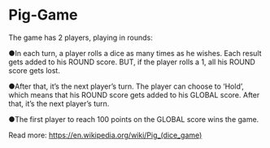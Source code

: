 # Pig-Game

The game has 2 players, playing in rounds:

  ●In each turn, a player rolls a dice as many times as he wishes. Each result gets added to his ROUND score. BUT, if the player rolls a 1, all his ROUND score gets lost. 
  
  ●After that, it’s the next player’s turn. The player can choose to ‘Hold’, which means that his ROUND score gets added to his GLOBAL score. After that, it’s the next player’s turn.
  
  ●The first player to reach 100 points on the GLOBAL score wins the game.

Read more: https://en.wikipedia.org/wiki/Pig_(dice_game)
